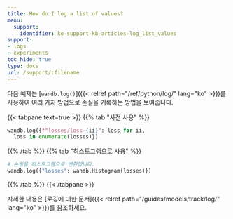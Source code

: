 ```yaml
---
title: How do I log a list of values?
menu:
  support:
    identifier: ko-support-kb-articles-log_list_values
support:
- logs
- experiments
toc_hide: true
type: docs
url: /support/:filename
---
```


다음 예제는 [`wandb.log()`]({{< relref path="/ref/python/log/" lang="ko" >}})를 사용하여 여러 가지 방법으로 손실을 기록하는 방법을 보여줍니다.

{{< tabpane text=true >}}
{{% tab "사전 사용" %}}
```python
wandb.log({f"losses/loss-{ii}": loss for ii, 
  loss in enumerate(losses)})
```
{{% /tab %}}
{{% tab "히스토그램으로 사용" %}}
```python
# 손실을 히스토그램으로 변환합니다.
wandb.log({"losses": wandb.Histogram(losses)})  
```
{{% /tab %}}
{{< /tabpane >}}

자세한 내용은 [로깅에 대한 문서]({{< relref path="/guides/models/track/log/" lang="ko" >}})를 참조하세요.
